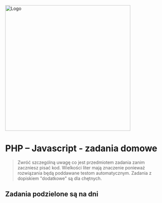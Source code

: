 <img alt="Logo" src="http://coderslab.pl/svg/logo-coderslab.svg" width="400">

# PHP &ndash; Javascript - zadania domowe

> Zwróć szczególną uwagę co jest przedmiotem zadania zanim zaczniesz pisać kod. 
> Wielkości liter mają znaczenie ponieważ rozwiązania będą poddawane testom automatycznym.
> Zadania z dopiskiem "dodatkowe" są dla chętnych. 

## Zadania podzielone są na dni
